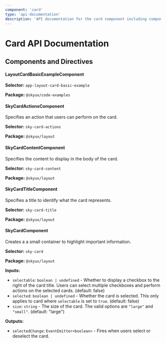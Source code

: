 ```yaml
---
component: 'card'
type: 'api-documentation'
description: 'API documentation for the card component including components, interfaces, and types.'
---
```


# Card API Documentation

## Components and Directives

#### LayoutCardBasicExampleComponent

**Selector:** `app-layout-card-basic-example`

**Package:** `@skyux/code-examples`

#### SkyCardActionsComponent

Specifies an action that users can perform on the card.

**Selector:** `sky-card-actions`

**Package:** `@skyux/layout`

#### SkyCardContentComponent

Specifies the content to display in the body of the card.

**Selector:** `sky-card-content`

**Package:** `@skyux/layout`

#### SkyCardTitleComponent

Specifies a title to identify what the card represents.

**Selector:** `sky-card-title`

**Package:** `@skyux/layout`

#### SkyCardComponent

Creates a a small container to highlight important information.

**Selector:** `sky-card`

**Package:** `@skyux/layout`

**Inputs:**

- `selectable`: `boolean | undefined` - Whether to display a checkbox to the right of the card title.
Users can select multiple checkboxes and perform actions on the selected cards. (default: false)
- `selected`: `boolean | undefined` - Whether the card is selected. This only applies to card where
`selectable` is set to `true`. (default: false)
- `size`: `string` - The size of the card. The valid options are `"large"` and `"small"`. (default: "large")

**Outputs:**

- `selectedChange`: `EventEmitter<boolean>` - Fires when users select or deselect the card.